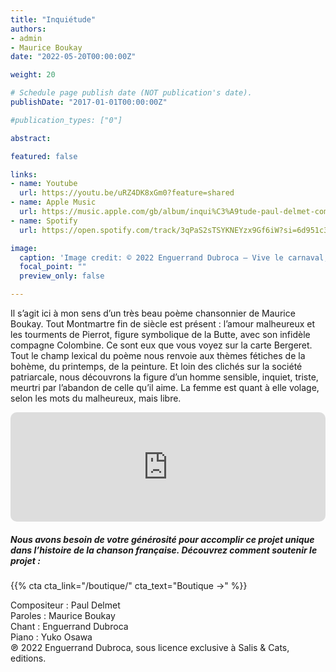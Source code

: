 ```yaml
---
title: "Inquiétude"
authors:
- admin
- Maurice Boukay
date: "2022-05-20T00:00:00Z"

weight: 20

# Schedule page publish date (NOT publication's date).
publishDate: "2017-01-01T00:00:00Z"

#publication_types: ["0"]

abstract: 

featured: false

links:
- name: Youtube
  url: https://youtu.be/uRZ4DK8xGm0?feature=shared
- name: Apple Music
  url: https://music.apple.com/gb/album/inqui%C3%A9tude-paul-delmet-complete-songs/1622391347?i=1622391361
- name: Spotify
  url: https://open.spotify.com/track/3qPaS2sTSYKNEYzx9Gf6iW?si=6d951c3cba3745fe

image:
  caption: 'Image credit: © 2022 Enguerrand Dubroca – Vive le carnaval, éditions Bergeret / Collection Lequy http://fantaisiesbergeret.free.fr'
  focal_point: ""
  preview_only: false

---
```


Il s’agit ici à mon sens d’un très beau poème chansonnier de Maurice Boukay. Tout Montmartre fin de siècle est présent : l’amour malheureux et les tourments de Pierrot, figure symbolique de la Butte, avec son infidèle compagne Colombine. Ce sont eux que vous voyez sur la carte Bergeret. Tout le champ lexical du poème nous renvoie aux thèmes fétiches de la bohème, du printemps, de la peinture. Et loin des clichés sur la société patriarcale, nous découvrons la figure d’un homme sensible, inquiet, triste, meurtri par l’abandon de celle qu’il aime. La femme est quant à elle volage, selon les mots du malheureux, mais libre.


<iframe allow="autoplay *; encrypted-media *; fullscreen *; clipboard-write" frameborder="0" height="175" style="width:100%;max-width:720px;overflow:hidden;border-radius:10px;" sandbox="allow-forms allow-popups allow-same-origin allow-scripts allow-storage-access-by-user-activation allow-top-navigation-by-user-activation" src="https://embed.music.apple.com/gb/album/inqui%C3%A9tude-paul-delmet-complete-songs/1622391347?i=1622391361"></iframe>

##### Nous avons besoin de votre générosité pour accomplir ce projet unique dans l’histoire de la chanson française. Découvrez comment soutenir le projet :
{{% cta cta_link="/boutique/" cta_text="Boutique →" %}}

<p>Compositeur : Paul Delmet <br>
Paroles : Maurice Boukay<br>
Chant : Enguerrand Dubroca<br>
Piano : Yuko Osawa<br>
℗ 2022 Enguerrand Dubroca, sous licence exclusive à Salis & Cats, editions.</p>


